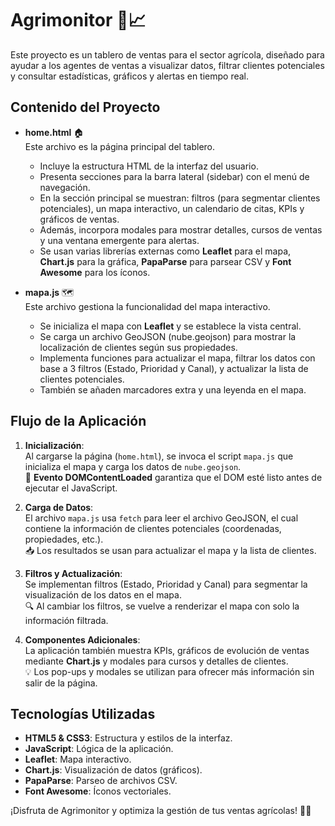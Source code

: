 # Agrimonitor 🚜📈

Este proyecto es un tablero de ventas para el sector agrícola, diseñado para ayudar a los agentes de ventas a visualizar datos, filtrar clientes potenciales y consultar estadísticas, gráficos y alertas en tiempo real.

## Contenido del Proyecto

- **home.html** 🏠  
  Este archivo es la página principal del tablero.  
  - Incluye la estructura HTML de la interfaz del usuario.
  - Presenta secciones para la barra lateral (sidebar) con el menú de navegación.
  - En la sección principal se muestran: filtros (para segmentar clientes potenciales), un mapa interactivo, un calendario de citas, KPIs y gráficos de ventas.
  - Además, incorpora modales para mostrar detalles, cursos de ventas y una ventana emergente para alertas.
  - Se usan varias librerías externas como **Leaflet** para el mapa, **Chart.js** para la gráfica, **PapaParse** para parsear CSV y **Font Awesome** para los íconos.

- **mapa.js** 🗺️  
  Este archivo gestiona la funcionalidad del mapa interactivo.  
  - Se inicializa el mapa con **Leaflet** y se establece la vista central.
  - Se carga un archivo GeoJSON (nube.geojson) para mostrar la localización de clientes según sus propiedades.
  - Implementa funciones para actualizar el mapa, filtrar los datos con base a 3 filtros (Estado, Prioridad y Canal), y actualizar la lista de clientes potenciales.
  - También se añaden marcadores extra y una leyenda en el mapa.
  
## Flujo de la Aplicación

1. **Inicialización**:  
   Al cargarse la página (`home.html`), se invoca el script `mapa.js` que inicializa el mapa y carga los datos de `nube.geojson`.  
   🌟 **Evento DOMContentLoaded** garantiza que el DOM esté listo antes de ejecutar el JavaScript.

2. **Carga de Datos**:  
   El archivo `mapa.js` usa `fetch` para leer el archivo GeoJSON, el cual contiene la información de clientes potenciales (coordenadas, propiedades, etc.).  
   📥 Los resultados se usan para actualizar el mapa y la lista de clientes.

3. **Filtros y Actualización**:  
   Se implementan filtros (Estado, Prioridad y Canal) para segmentar la visualización de los datos en el mapa.  
   🔍 Al cambiar los filtros, se vuelve a renderizar el mapa con solo la información filtrada.

4. **Componentes Adicionales**:  
   La aplicación también muestra KPIs, gráficos de evolución de ventas mediante **Chart.js** y modales para cursos y detalles de clientes.  
   💡 Los pop-ups y modales se utilizan para ofrecer más información sin salir de la página.

## Tecnologías Utilizadas

- **HTML5 & CSS3**: Estructura y estilos de la interfaz.
- **JavaScript**: Lógica de la aplicación.
- **Leaflet**: Mapa interactivo.
- **Chart.js**: Visualización de datos (gráficos).
- **PapaParse**: Parseo de archivos CSV.
- **Font Awesome**: Íconos vectoriales.

¡Disfruta de Agrimonitor y optimiza la gestión de tus ventas agrícolas! 🌱🚀

